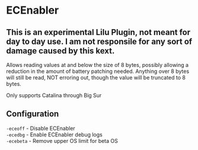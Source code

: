 # ECEnabler

## This is an experimental Lilu Plugin, not meant for day to day use. I am not responsile for any sort of damage caused by this kext.

Allows reading values at and below the size of 8 bytes, possibly allowing a reduction in the amount of battery patching needed. Anything over 8 bytes will still be read, NOT erroring out, though the value will be truncated to 8 bytes.

Only supports Catalina through Big Sur

## Configuration

`-eceoff` - Disable ECEnabler  
`-ecedbg` - Enable ECEnabler debug logs  
`-ecebeta` - Remove upper OS limit for beta OS  
